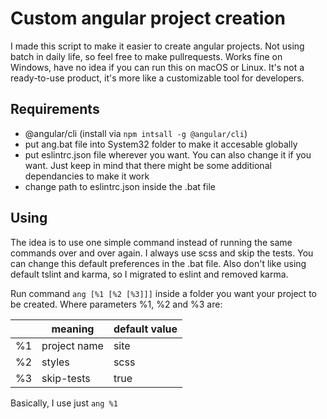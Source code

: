 # Custom angular project creation
I made this script to make it easier to create angular projects. Not using batch in daily life, so feel free to make pullrequests. Works fine on Windows, have no idea if you can run this on macOS or Linux. It's not a ready-to-use product, it's more like a customizable tool for developers.

## Requirements
- @angular/cli (install via `npm intsall -g @angular/cli`)
- put ang.bat file into System32 folder to make it accesable globally
- put eslintrc.json file wherever you want. You can also change it if you want. Just keep in mind that there might be some additional dependancies to make it work
- change path to eslintrc.json inside the .bat file

## Using
The idea is to use one simple command instead of running the same commands over and over again. I always use scss and skip the tests. You can change this default preferences in the .bat file. Also don't like using default tslint and karma, so I migrated to eslint and removed karma.

Run command `ang [%1 [%2 [%3]]]` inside a folder you want your project to be created.
Where parameters %1, %2 and %3 are:

|    | meaning      | default value |
|----|--------------|---------------|
| %1 | project name | site          |
| %2 | styles       | scss          |
| %3 | skip-tests   | true          |

Basically, I use just `ang %1`
